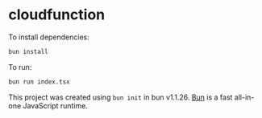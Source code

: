 # cloudfunction

To install dependencies:

```bash
bun install
```

To run:

```bash
bun run index.tsx
```

This project was created using `bun init` in bun v1.1.26. [Bun](https://bun.sh) is a fast all-in-one JavaScript runtime.

